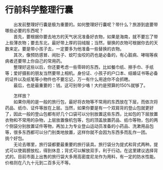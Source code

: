 # 行前科学整理行囊  

&emsp;&emsp;出发前整理好行囊是极为重要的。如何整理好行囊呢？带什么？旅游到底要带哪些必要的东西呢？  
&emsp;&emsp;首先，要根据你要去地方的天气状况准备好衣物，如果是海南，就不要忘了带上些薄衣物；要去东北，最好带上厚的羽绒服；当然，替换的衣物可根据你去的天数来定。要是带小孩子去，一定要多为他准备一些替换的衣物。  
&emsp;&emsp;其次，像预防感冒、闹肚子、蚊叮虫咬的药也是必备的，有心脏病、哮喘等疾病者还要带上你自己的常用药。  
&emsp;&emsp;整理好这些以后，你还要考虑一些零碎的东西，比如餐巾纸、擦手巾、手纸等；爱好摄影的朋友当然要带上相机。身份证、小孩子的户口本、结婚证书等必备的证件以及纸笔等小物件也不要忘记，万一有什么用途你不会抓瞎。  
&emsp;&emsp;最后，也是最重要的：钱。这可别带少咯！大约是预算的150%就够了。  

&emsp;&emsp;怎样放？  
&emsp;&emsp;如果你用的是一般的旅行包，最好将衣物等不常用的东西放在下层，而依次将药品、纸巾、证件等放在上层。当然，如果你要是有一个双肩背的登山包就更好了，因此一般的登山包都有好几个口袋可以分别放置这些东西，比如包的下层放置衣物和不常用的杂物，上层放置像机包等，包的顶盖放置药品、纸巾等物，包的两个侧袋分别放置证件等物，再加上为专业登山运动员准备的小药品、洗漱用品包等，很多东西都可以分门别类地放置，这样你就不会因为东西多而乱作一团。  
挑个好包。  
&emsp;&emsp;无论去哪里，旅行袋都要最重要的旅行装具。旅行袋分为提式和背式两种。提式可以使肩膀放松，得到休息；背式可以解放双手，利于行动。在这里建议选择背式的。目前市面上出售的旅行袋大多用高密度尼龙作为用料，有一定的防水性能。价格则在八九十元到二百多元不等。  